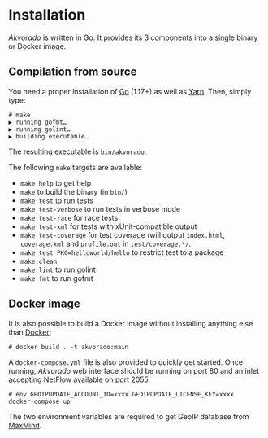 # Installation

*Akvorado* is written in Go. It provides its 3 components into a
single binary or Docker image.

## Compilation from source

You need a proper installation of [Go](https://go.dev/doc/install)
(1.17+) as well as
[Yarn](https://yarnpkg.com/getting-started/install). Then, simply
type:

```console
# make
▶ running gofmt…
▶ running golint…
▶ building executable…
```

The resulting executable is `bin/akvorado`.

The following `make` targets are available:

 - `make help` to get help
 - `make` to build the binary (in `bin/`)
 - `make test` to run tests
 - `make test-verbose` to run tests in verbose mode
 - `make test-race` for race tests
 - `make test-xml` for tests with xUnit-compatible output
 - `make test-coverage` for test coverage (will output `index.html`,
   `coverage.xml` and `profile.out` in `test/coverage.*/`.
 - `make test PKG=helloworld/hello` to restrict test to a package
 - `make clean`
 - `make lint` to run golint
 - `make fmt` to run gofmt

## Docker image

It is also possible to build a Docker image without installing
anything else than [Docker](https://docs.docker.com/get-docker):

```console
# docker build . -t akvorado:main
```

A `docker-compose.yml` file is also provided to quickly get started.
Once running, *Akvorado* web interface should be running on port 80
and an inlet accepting NetFlow available on port 2055.

```console
# env GEOIPUPDATE_ACCOUNT_ID=xxxx GEOIPUPDATE_LICENSE_KEY=xxxx  docker-compose up
```

The two environment variables are required to get GeoIP database from
[MaxMind](https://dev.maxmind.com/geoip/geolite2-free-geolocation-data).

